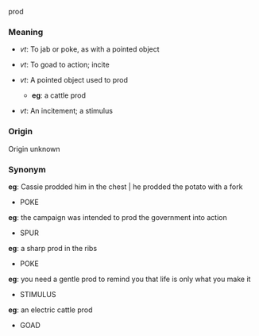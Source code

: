 prod
### Meaning
+ _vt_: To jab or poke, as with a pointed object
+ _vt_: To goad to action; incite

+ _vt_: A pointed object used to prod
    + __eg__: a cattle prod
+ _vt_: An incitement; a stimulus

### Origin

Origin unknown

### Synonym

__eg__: Cassie prodded him in the chest | he prodded the potato with a fork

+ POKE

__eg__: the campaign was intended to prod the government into action

+ SPUR

__eg__: a sharp prod in the ribs

+ POKE

__eg__: you need a gentle prod to remind you that life is only what you make it

+ STIMULUS

__eg__: an electric cattle prod

+ GOAD


